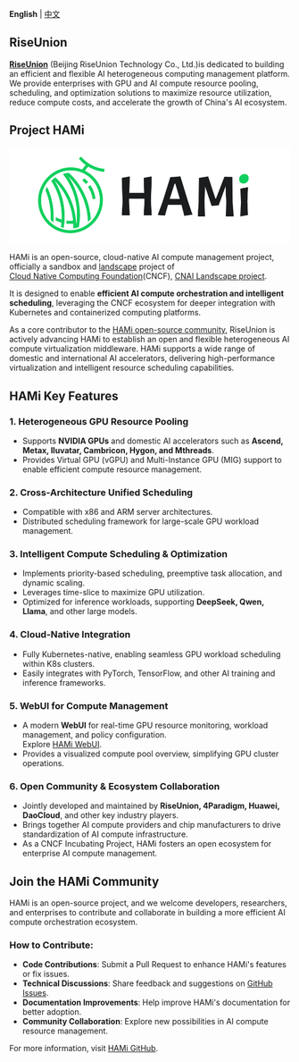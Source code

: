 **English** | [中文](https://github.com/theriseunion/.github/blob/main/profile/README_zh.md)

## RiseUnion

[**RiseUnion**](https://www.theriseunion.com/)  (Beijing RiseUnion Technology Co., Ltd.)is dedicated to building an efficient and flexible AI heterogeneous computing management platform. We provide enterprises with GPU and AI compute resource pooling, scheduling, and optimization solutions to maximize resource utilization, reduce compute costs, and accelerate the growth of China's AI ecosystem.

## Project HAMi
<img src="https://github.com/Project-HAMi/HAMi/raw/master/imgs/hami-horizontal-colordark.png" width="600px">

HAMi is an open-source, cloud-native AI compute management project, officially a sandbox and [landscape](https://landscape.cncf.io/?item=orchestration-management--scheduling-orchestration--hami) project of  
[Cloud Native Computing Foundation](https://cncf.io/)(CNCF), 
[CNAI Landscape project](https://landscape.cncf.io/?group=cnai&item=cnai--general-orchestration--hami).

It is designed to enable **efficient AI compute orchestration and intelligent scheduling**, leveraging the CNCF ecosystem for deeper integration with Kubernetes and containerized computing platforms.


As a core contributor to the [HAMi open-source community](https://github.com/Project-HAMi), RiseUnion is actively advancing HAMi to establish an open and flexible heterogeneous AI compute virtualization middleware. HAMi supports a wide range of domestic and international AI accelerators, delivering high-performance virtualization and intelligent resource scheduling capabilities.

## **HAMi Key Features**

### 1. Heterogeneous GPU Resource Pooling
- Supports **NVIDIA GPUs** and domestic AI accelerators such as **Ascend, Metax, Iluvatar, Cambricon, Hygon, and Mthreads**.
- Provides Virtual GPU (vGPU) and Multi-Instance GPU (MIG) support to enable efficient compute resource management.

### 2. Cross-Architecture Unified Scheduling
- Compatible with x86 and ARM server architectures.
- Distributed scheduling framework for large-scale GPU workload management.

### 3. Intelligent Compute Scheduling & Optimization
- Implements priority-based scheduling, preemptive task allocation, and dynamic scaling.
- Leverages time-slice to maximize GPU utilization.
- Optimized for inference workloads, supporting **DeepSeek, Qwen, Llama**, and other large models.

### 4. Cloud-Native Integration
- Fully Kubernetes-native, enabling seamless GPU workload scheduling within K8s clusters.
- Easily integrates with PyTorch, TensorFlow, and other AI training and inference frameworks.

### 5. WebUI for Compute Management
- A modern **WebUI** for real-time GPU resource monitoring, workload management, and policy configuration.  
  Explore [HAMi WebUI](https://github.com/Project-HAMi/HAMi-WebUI).
- Provides a visualized compute pool overview, simplifying GPU cluster operations.

### 6. Open Community & Ecosystem Collaboration
- Jointly developed and maintained by **RiseUnion, 4Paradigm, Huawei, DaoCloud**, and other key industry players.
- Brings together AI compute providers and chip manufacturers to drive standardization of AI compute infrastructure.
- As a CNCF Incubating Project, HAMi fosters an open ecosystem for enterprise AI compute management.


## Join the HAMi Community
HAMi is an open-source project, and we welcome developers, researchers, and enterprises to contribute and collaborate in building a more efficient AI compute orchestration ecosystem.

### How to Contribute:  
- **Code Contributions**: Submit a Pull Request to enhance HAMi's features or fix issues.  
- **Technical Discussions**: Share feedback and suggestions on [GitHub Issues](https://github.com/Project-HAMi/HAMi/issues).  
- **Documentation Improvements**: Help improve HAMi's documentation for better adoption.  
- **Community Collaboration**: Explore new possibilities in AI compute resource management.

For more information, visit [HAMi GitHub](https://github.com/Project-HAMi).
